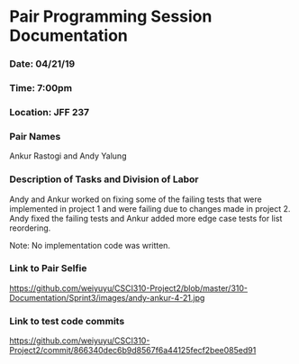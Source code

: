 # Pair Programming Session Documentation

### Date: 04/21/19
### Time: 7:00pm
### Location: JFF 237

### Pair Names
Ankur Rastogi and Andy Yalung

### Description of Tasks and Division of Labor
Andy and Ankur worked on fixing some of the failing tests that were implemented in project 1 and were failing due to changes made
in project 2. Andy fixed the failing tests and Ankur added more edge case tests for list reordering.

Note: No implementation code was written.

### Link to Pair Selfie

https://github.com/weiyuyu/CSCI310-Project2/blob/master/310-Documentation/Sprint3/images/andy-ankur-4-21.jpg

### Link to test code commits

https://github.com/weiyuyu/CSCI310-Project2/commit/866340dec6b9d8567f6a44125fecf2bee085ed91

